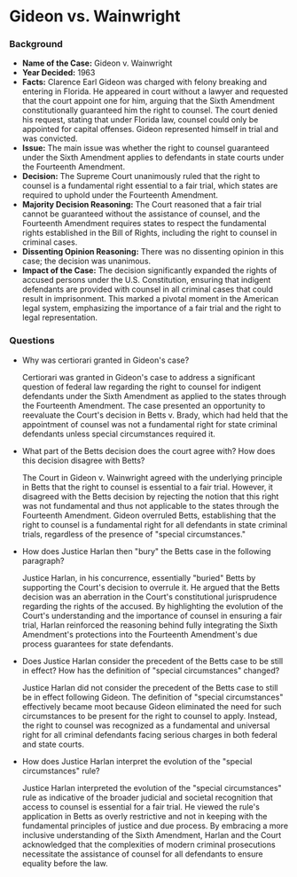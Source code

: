 # Gideon vs. Wainwright

### Background

- **Name of the Case:** Gideon v. Wainwright
- **Year Decided:** 1963
- **Facts:** Clarence Earl Gideon was charged with felony breaking and entering in Florida. He appeared in court without a lawyer and requested that the court appoint one for him, arguing that the Sixth Amendment constitutionally guaranteed him the right to counsel. The court denied his request, stating that under Florida law, counsel could only be appointed for capital offenses. Gideon represented himself in trial and was convicted.
- **Issue:** The main issue was whether the right to counsel guaranteed under the Sixth Amendment applies to defendants in state courts under the Fourteenth Amendment.
- **Decision:** The Supreme Court unanimously ruled that the right to counsel is a fundamental right essential to a fair trial, which states are required to uphold under the Fourteenth Amendment.
- **Majority Decision Reasoning:** The Court reasoned that a fair trial cannot be guaranteed without the assistance of counsel, and the Fourteenth Amendment requires states to respect the fundamental rights established in the Bill of Rights, including the right to counsel in criminal cases.
- **Dissenting Opinion Reasoning:** There was no dissenting opinion in this case; the decision was unanimous.
- **Impact of the Case:** The decision significantly expanded the rights of accused persons under the U.S. Constitution, ensuring that indigent defendants are provided with counsel in all criminal cases that could result in imprisonment. This marked a pivotal moment in the American legal system, emphasizing the importance of a fair trial and the right to legal representation.

### Questions

- Why was certiorari granted in Gideon's case?

    Certiorari was granted in Gideon's case to address a significant question of federal law regarding the right to counsel for indigent defendants under the Sixth Amendment as applied to the states through the Fourteenth Amendment. The case presented an opportunity to reevaluate the Court's decision in Betts v. Brady, which had held that the appointment of counsel was not a fundamental right for state criminal defendants unless special circumstances required it.

- What part of the Betts decision does the court agree with? How does this decision disagree with Betts?

    The Court in Gideon v. Wainwright agreed with the underlying principle in Betts that the right to counsel is essential to a fair trial. However, it disagreed with the Betts decision by rejecting the notion that this right was not fundamental and thus not applicable to the states through the Fourteenth Amendment. Gideon overruled Betts, establishing that the right to counsel is a fundamental right for all defendants in state criminal trials, regardless of the presence of "special circumstances."

- How does Justice Harlan then "bury" the Betts case in the following paragraph?

    Justice Harlan, in his concurrence, essentially "buried" Betts by supporting the Court's decision to overrule it. He argued that the Betts decision was an aberration in the Court's constitutional jurisprudence regarding the rights of the accused. By highlighting the evolution of the Court's understanding and the importance of counsel in ensuring a fair trial, Harlan reinforced the reasoning behind fully integrating the Sixth Amendment's protections into the Fourteenth Amendment's due process guarantees for state defendants.

- Does Justice Harlan consider the precedent of the Betts case to be still in effect? How has the definition of "special circumstances" changed?

    Justice Harlan did not consider the precedent of the Betts case to still be in effect following Gideon. The definition of "special circumstances" effectively became moot because Gideon eliminated the need for such circumstances to be present for the right to counsel to apply. Instead, the right to counsel was recognized as a fundamental and universal right for all criminal defendants facing serious charges in both federal and state courts.

- How does Justice Harlan interpret the evolution of the "special circumstances" rule?

    Justice Harlan interpreted the evolution of the "special circumstances" rule as indicative of the broader judicial and societal recognition that access to counsel is essential for a fair trial. He viewed the rule's application in Betts as overly restrictive and not in keeping with the fundamental principles of justice and due process. By embracing a more inclusive understanding of the Sixth Amendment, Harlan and the Court acknowledged that the complexities of modern criminal prosecutions necessitate the assistance of counsel for all defendants to ensure equality before the law.




